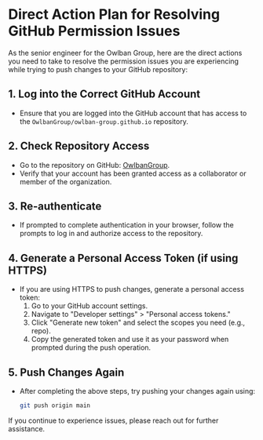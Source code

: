 # Direct Action Plan for Resolving GitHub Permission Issues

As the senior engineer for the Owlban Group, here are the direct actions you need to take to resolve the permission issues you are experiencing while trying to push changes to your GitHub repository:

## 1. Log into the Correct GitHub Account
- Ensure that you are logged into the GitHub account that has access to the `OwlbanGroup/owlban-group.github.io` repository.

## 2. Check Repository Access
- Go to the repository on GitHub: [OwlbanGroup](https://github.com/OwlbanGroup/owlban-group.github.io).
- Verify that your account has been granted access as a collaborator or member of the organization.

## 3. Re-authenticate
- If prompted to complete authentication in your browser, follow the prompts to log in and authorize access to the repository.

## 4. Generate a Personal Access Token (if using HTTPS)
- If you are using HTTPS to push changes, generate a personal access token:
  1. Go to your GitHub account settings.
  2. Navigate to "Developer settings" > "Personal access tokens."
  3. Click "Generate new token" and select the scopes you need (e.g., repo).
  4. Copy the generated token and use it as your password when prompted during the push operation.

## 5. Push Changes Again
- After completing the above steps, try pushing your changes again using:
  ```bash
  git push origin main
  ```

If you continue to experience issues, please reach out for further assistance.
